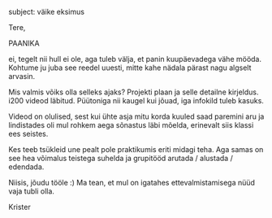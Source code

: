 subject: väike eksimus

Tere,

PAANIKA

ei, tegelt nii hull ei ole, aga tuleb välja, et panin kuupäevadega vähe mööda. Kohtume ju juba see reedel uuesti, mitte kahe nädala pärast nagu algselt arvasin.

Mis valmis võiks olla selleks ajaks?
Projekti plaan ja selle detailne kirjeldus.
i200 videod läbitud.
Püütoniga nii kaugel kui jõuad, iga infokild tuleb kasuks.

Videod on olulised, sest kui ühte asja mitu korda kuuled saad paremini aru ja lindistades oli mul rohkem aega sõnastus läbi mõelda, erinevalt siis klassi ees seistes.

Kes teeb tsükleid une pealt pole praktikumis eriti midagi teha. Aga samas on see hea võimalus teistega suhelda ja grupitööd arutada / alustada / edendada.

Niisis, jõudu tööle :) Ma tean, et mul on igatahes ettevalmistamisega nüüd vaja tubli olla.

Krister
